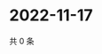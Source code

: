 # 2022-11-17

共 0 条

<!-- BEGIN WEIBO -->
<!-- 最后更新时间 Thu Nov 17 2022 19:13:16 GMT+0800 (China Standard Time) -->

<!-- END WEIBO -->
